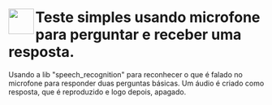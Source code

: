 # <img height="50" width="50" align="left" src="https://emojis.slackmojis.com/emojis/images/1620836617/38248/rupee.gif?1620836617"/> Teste simples usando microfone para perguntar e receber uma resposta.

Usando a lib "speech_recognition" para reconhecer o que é falado no microfone para responder duas perguntas básicas. Um áudio é criado como resposta, que é reproduzido e logo depois, apagado.
